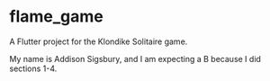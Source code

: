 # flame_game

A Flutter project for the Klondike Solitaire game.

My name is Addison Sigsbury, and I am expecting a B because I did sections 1-4.